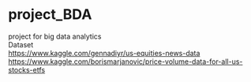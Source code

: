 # project_BDA
project for big data analytics  
Dataset  
https://www.kaggle.com/gennadiyr/us-equities-news-data  
https://www.kaggle.com/borismarjanovic/price-volume-data-for-all-us-stocks-etfs  
